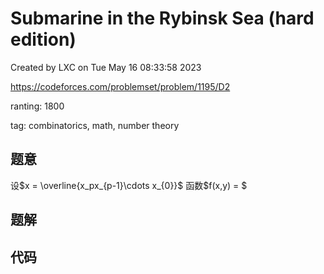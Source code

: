 # Submarine in the Rybinsk Sea (hard edition)

Created by LXC on Tue May 16 08:33:58 2023

https://codeforces.com/problemset/problem/1195/D2

ranting: 1800

tag: combinatorics, math, number theory

## 题意
设$x = \overline{x_px_{p-1}\cdots x_{0}}$
函数$f(x,y) = $

## 题解



## 代码

``` cpp

```

